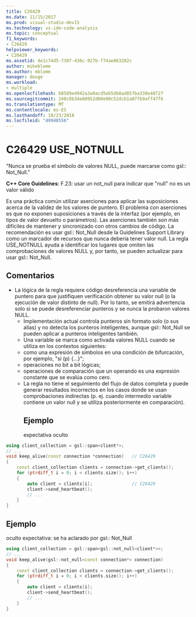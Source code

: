 ```yaml
---
title: C26429
ms.date: 11/15/2017
ms.prod: visual-studio-dev15
ms.technology: vs-ide-code-analysis
ms.topic: conceptual
f1_keywords:
- C26429
helpviewer_keywords:
- C26429
ms.assetid: 4e1c74d5-7307-436c-927b-f74ae863282c
author: mikeblome
ms.author: mblome
manager: douge
ms.workload:
- multiple
ms.openlocfilehash: b8589e4942a3a0acd5eb5db8ad857ba338e48727
ms.sourcegitcommit: 240c8b34e80952d00e90c52dcb1a077b9aff47f6
ms.translationtype: MT
ms.contentlocale: es-ES
ms.lasthandoff: 10/23/2018
ms.locfileid: "49948556"
---
```

# <a name="c26429-usenotnull"></a>C26429 USE_NOTNULL
"Nunca se prueba el símbolo de valores NULL, puede marcarse como gsl:: Not_Null."

**C++ Core Guidelines**: F.23: usar un not_null<T> para indicar que "null" no es un valor válido

Es una práctica común utilizar aserciones para aplicar las suposiciones acerca de la validez de los valores de puntero. El problema con aserciones es que no exponen suposiciones a través de la interfaz (por ejemplo, en tipos de valor devuelto o parámetros). Las aserciones también son más difíciles de mantener y sincronizado con otros cambios de código. La recomendación es usar gsl:: Not_Null desde la Guidelines Support Library como un marcador de recursos que nunca debería tener valor null. La regla USE_NOTNULL ayuda a identificar los lugares que omiten las comprobaciones de valores NULL y, por tanto, se pueden actualizar para usar gsl:: Not_Null.

## <a name="remarks"></a>Comentarios
- La lógica de la regla requiere código desreferencia una variable de puntero para que justifiquen verificación obtener su valor null (o la ejecución de valor distinto de null). Por lo tanto, se emitirá advertencia solo si se puede desreferenciar punteros y se nunca la probaron valores NULL.
  - Implementación actual controla punteros sin formato solo (o sus alias) y no detecta los punteros inteligentes, aunque gsl:: Not_Null se pueden aplicar a punteros inteligentes también.
  - Una variable se marca como activada valores NULL cuando se utiliza en los contextos siguientes:
  - como una expresión de símbolos en una condición de bifurcación, por ejemplo, "si (p) {...}";
  - operaciones no bit a bit lógicas;
  - operaciones de comparación que un operando es una expresión constante que se evalúa como cero.
  - La regla no tiene el seguimiento del flujo de datos completa y puede generar resultados incorrectos en los casos donde se usan comprobaciones indirectas (p. ej. cuando intermedio variable contiene un valor null y se utiliza posteriormente en comparación).
    ## <a name="example"></a>Ejemplo
    expectativa oculto

```cpp
using client_collection = gsl::span<client*>;
// ...
void keep_alive(const connection *connection)   // C26429
{
    const client_collection clients = connection->get_clients();
    for (ptrdiff_t i = 0; i < clients.size(); i++)
    {
        auto client = clients[i];               // C26429
        client->send_heartbeat();
        // ...
    }
}
```

## <a name="example"></a>Ejemplo
oculto expectativa: se ha aclarado por gsl:: Not_Null

```cpp
using client_collection = gsl::span<gsl::not_null<client*>>;
// ...
void keep_alive(gsl::not_null<const connection*> connection)
{
    const client_collection clients = connection->get_clients();
    for (ptrdiff_t i = 0; i < clients.size(); i++)
    {
        auto client = clients[i];
        client->send_heartbeat();
        // ...
    }
}
```
